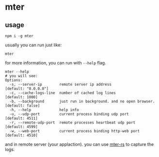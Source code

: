 # mter

## usage

```
npm i -g mter
```

usually you can run just like:
```
mter
```

for more information, you can run with `--help` flag.
```
mter --help
# you will see:
Options:
  -s, --server-ip        remote server ip address                      [default: "0.0.0.0"]
  -c, --cache-logs-line  number of cached log lines                    [default: 1000]
  -b, --background       just run in background. and no open browser.  [default: false]
  -h, --help             help info
  -u, --udp-port         current process binding udp port              [default: 4511]
  -r, --remote-udp-port  remote processes heartbeat udp port           [default: 4599]
  -w, --web-port         current process binding http-web port         [default: 4510]
```

and in remote server (your applaction). you can use [mter-rs](https://www.npmjs.com/package/mter-rs) to capture the logs.
